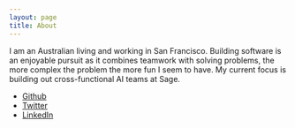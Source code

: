 ```yaml
---
layout: page
title: About
---
```


I am an Australian living and working in San Francisco. Building software is an enjoyable pursuit as it combines teamwork with solving problems, the more complex the problem the more fun I seem to have. My current focus is building out cross-functional AI teams at Sage.

* [Github](https://github.com/davidkdickson)
* [Twitter](https://twitter.com/davidkdickson)
* [LinkedIn](http://au.linkedin.com/in/davidkdickson)

